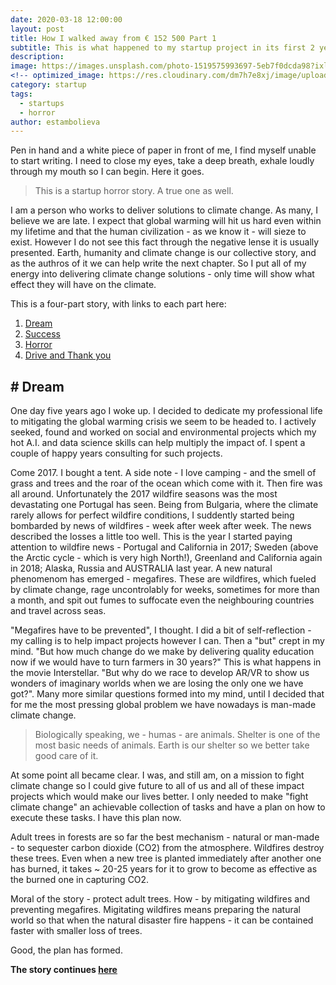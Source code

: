 ```yaml
---
date: 2020-03-18 12:00:00
layout: post
title: How I walked away from € 152 500 Part 1
subtitle: This is what happened to my startup project in its first 2 years of existence.
description: 
image: https://images.unsplash.com/photo-1519575993697-5eb7f0dcda98?ixlib=rb-1.2.1&ixid=eyJhcHBfaWQiOjEyMDd9&auto=format&fit=crop&w=1051&q=80
<!-- optimized_image: https://res.cloudinary.com/dm7h7e8xj/image/upload/c_scale,w_380/v1559825288/theme17_nlndhx.jpg -->
category: startup
tags:
  - startups
  - horror
author: estambolieva
---
```


Pen in hand and a white piece of paper in front of me, I find myself unable to start writing. I need to close my eyes, take a deep breath, exhale loudly through my mouth so I can begin. 
Here it goes.

> This is a startup horror story. A true one as well.

I am a person who works to deliver solutions to climate change. As many, I believe we are late. I expect that global warming will hit us hard even within my lifetime and that the human civilization - as we know it - will sieze to exist. However I do not see this fact through the negative lense it is usually presented. Earth, humanity and climate change is our collective story, and as the authros of it we can help write the next chapter. So I put all of my energy into delivering climate change solutions - only time will show what effect they will have on the climate. 

This is a four-part story, with links to each part here:
1. [Dream](http://katstam.com/how-i-walked_away-from-eur-152500/)
2. [Success](http://katstam.com/how-i-walked_away-from-eur-152500-part-2/)
3. [Horror](http://katstam.com/how-i-walked_away-from-eur-152500-part-3/)
4. [Drive and Thank you](http://katstam.com/how-i-walked_away-from-eur-152500-part-4/)

## # Dream

One day five years ago I woke up. I decided to dedicate my professional life to mitigating the global warming crisis we seem to be headed to. I actively seeked, found and worked on social and environmental projects which my hot A.I. and data science skills can help multiply the impact of. I spent a couple of happy years consulting for such projects.

Come 2017. I bought a tent. A side note - I love camping - and the smell of grass and trees and the roar of the ocean which come with it. Then fire was all around. Unfortunately the 2017 wildfire seasons was the most devastating one Portugal has seen. Being from Bulgaria, where the climate rarely allows for perfect wildfire conditions, I suddently started being bombarded by news of wildfires - week after week after week. The news described the losses a little too well. This is the year I started paying attention to wildfire news - Portugal and California in 2017; Sweden (above the Arctic cycle - which is very high North!), Greenland and California again in 2018; Alaska, Russia and AUSTRALIA last year. A new natural phenomenom has emerged - megafires. These are wildfires, which fueled by climate change, rage uncontrolably for weeks, sometimes for more than a month, and spit out fumes to suffocate even the neighbouring countries and travel across seas.

"Megafires have to be prevented", I thought. I did a bit of self-reflection - my calling is to help impact projects however I can. Then a "but" crept in my mind. "But how much change do we make by delivering quality education now if we would have to turn farmers in 30 years?" This is what happens in the movie Interstellar. "But why do we race to develop AR/VR to show us wonders of imaginary worlds when we are losing the only one we have got?". Many more similar questions formed into my mind, until I decided that for me the most pressing global problem we have nowadays is man-made climate change.

> Biologically speaking, we - humas - are animals. Shelter is one of the most basic needs of animals. Earth is our shelter so we better take good care of it.

At some point all became clear. I was, and still am, on a mission to fight climate change so I could give future to all of us and all of these impact projects which would make our lives better. I only needed to make "fight climate change" an achievable collection of tasks and have a plan on how to execute these tasks. I have this plan now.

Adult trees in forests are so far the best mechanism - natural or man-made - to sequester carbon dioxide (CO2) from the atmosphere. Wildfires destroy these trees. Even when a new tree is planted immediately after another one has burned, it takes ~ 20-25 years for it to grow to become as effective as the burned one in capturing CO2.

Moral of the story - protect adult trees. How - by mitigating wildfires and preventing megafires. Migitating wildfires means preparing the natural world so that when the natural disaster fire happens - it can be contained faster with smaller loss of trees. 

Good, the plan has formed.     


**The story continues [here](http://katstam.com/how-i-walked_away-from-eur-152500-part-2/)**
